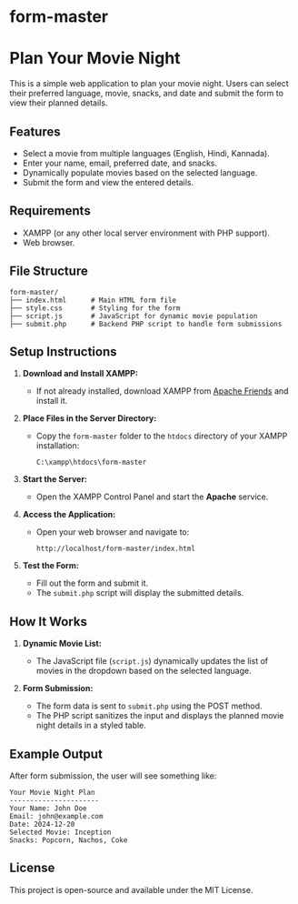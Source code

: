 # form-master
# Plan Your Movie Night

This is a simple web application to plan your movie night. Users can select their preferred language, movie, snacks, and date and submit the form to view their planned details.

## Features

- Select a movie from multiple languages (English, Hindi, Kannada).
- Enter your name, email, preferred date, and snacks.
- Dynamically populate movies based on the selected language.
- Submit the form and view the entered details.

## Requirements

- XAMPP (or any other local server environment with PHP support).
- Web browser.

## File Structure

```
form-master/
├── index.html      # Main HTML form file
├── style.css       # Styling for the form
├── script.js       # JavaScript for dynamic movie population
├── submit.php      # Backend PHP script to handle form submissions
```

## Setup Instructions

1. **Download and Install XAMPP:**
   - If not already installed, download XAMPP from [Apache Friends](https://www.apachefriends.org/index.html) and install it.

2. **Place Files in the Server Directory:**
   - Copy the `form-master` folder to the `htdocs` directory of your XAMPP installation:
     ```
     C:\xampp\htdocs\form-master
     ```

3. **Start the Server:**
   - Open the XAMPP Control Panel and start the **Apache** service.

4. **Access the Application:**
   - Open your web browser and navigate to:
     ```
     http://localhost/form-master/index.html
     ```

5. **Test the Form:**
   - Fill out the form and submit it.
   - The `submit.php` script will display the submitted details.

## How It Works

1. **Dynamic Movie List:**
   - The JavaScript file (`script.js`) dynamically updates the list of movies in the dropdown based on the selected language.

2. **Form Submission:**
   - The form data is sent to `submit.php` using the POST method.
   - The PHP script sanitizes the input and displays the planned movie night details in a styled table.

## Example Output

After form submission, the user will see something like:

```
Your Movie Night Plan
----------------------
Your Name: John Doe
Email: john@example.com
Date: 2024-12-20
Selected Movie: Inception
Snacks: Popcorn, Nachos, Coke
```

## License

This project is open-source and available under the MIT License.

